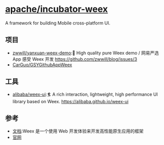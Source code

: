 # [apache/incubator-weex](https://github.com/apache/incubator-weex/)

A framework for building Mobile cross-platform UI.

## 项目

* [zwwill/yanxuan-weex-demo](https://github.com/zwwill/yanxuan-weex-demo):🎨 High quality pure Weex demo / 网易严选 App 感受 Weex 开发 <https://github.com/zwwill/blog/issues/3>
* [CarGuo/GSYGithubAppWeex](https://github.com/CarGuo/GSYGithubAppWeex)

## 工具

* [alibaba/weex-ui](https://github.com/alibaba/weex-ui):🏄 A rich interaction, lightweight, high performance UI library based on Weex. <https://alibaba.github.io/weex-ui>

## 参考

* [文档](http://weex-project.io/cn/guide/):Weex 是一个使用 Web 开发体验来开发高性能原生应用的框架
* [官网](http://weex.apache.org/cn/)
